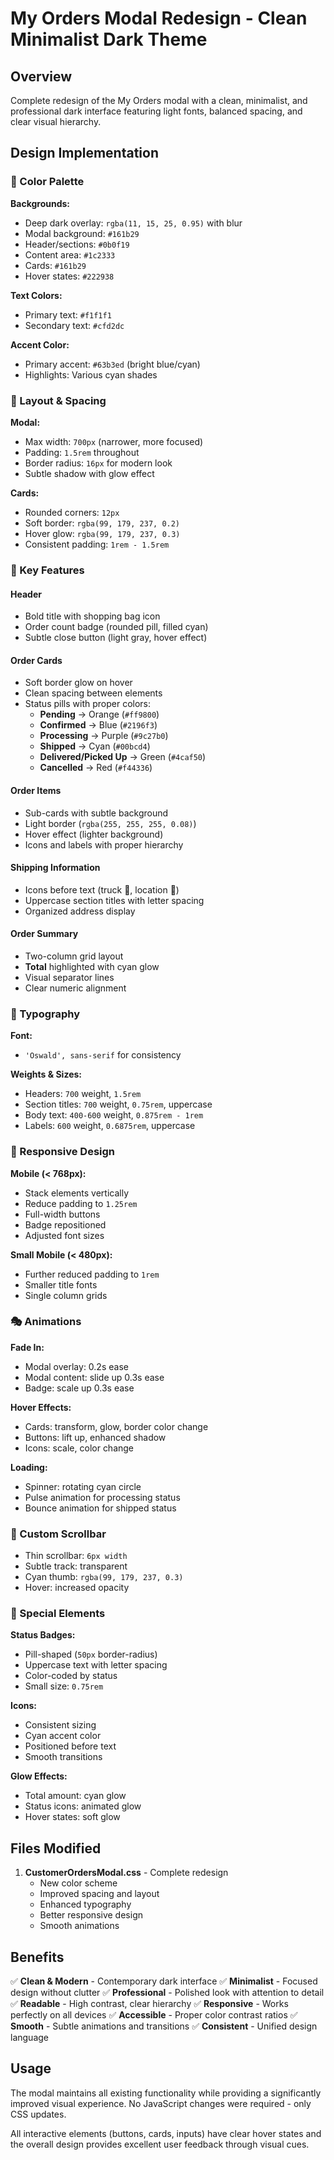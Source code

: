 # My Orders Modal Redesign - Clean Minimalist Dark Theme

## Overview
Complete redesign of the My Orders modal with a clean, minimalist, and professional dark interface featuring light fonts, balanced spacing, and clear visual hierarchy.

## Design Implementation

### 🎨 Color Palette

**Backgrounds:**
- Deep dark overlay: `rgba(11, 15, 25, 0.95)` with blur
- Modal background: `#161b29`
- Header/sections: `#0b0f19`
- Content area: `#1c2333`
- Cards: `#161b29`
- Hover states: `#222938`

**Text Colors:**
- Primary text: `#f1f1f1`
- Secondary text: `#cfd2dc`

**Accent Color:**
- Primary accent: `#63b3ed` (bright blue/cyan)
- Highlights: Various cyan shades

### 📐 Layout & Spacing

**Modal:**
- Max width: `700px` (narrower, more focused)
- Padding: `1.5rem` throughout
- Border radius: `16px` for modern look
- Subtle shadow with glow effect

**Cards:**
- Rounded corners: `12px`
- Soft border: `rgba(99, 179, 237, 0.2)`
- Hover glow: `rgba(99, 179, 237, 0.3)`
- Consistent padding: `1rem - 1.5rem`

### 🎯 Key Features

#### Header
- Bold title with shopping bag icon
- Order count badge (rounded pill, filled cyan)
- Subtle close button (light gray, hover effect)

#### Order Cards
- Soft border glow on hover
- Clean spacing between elements
- Status pills with proper colors:
  - **Pending** → Orange (`#ff9800`)
  - **Confirmed** → Blue (`#2196f3`)
  - **Processing** → Purple (`#9c27b0`)
  - **Shipped** → Cyan (`#00bcd4`)
  - **Delivered/Picked Up** → Green (`#4caf50`)
  - **Cancelled** → Red (`#f44336`)

#### Order Items
- Sub-cards with subtle background
- Light border (`rgba(255, 255, 255, 0.08)`)
- Hover effect (lighter background)
- Icons and labels with proper hierarchy

#### Shipping Information
- Icons before text (truck 🚚, location 📍)
- Uppercase section titles with letter spacing
- Organized address display

#### Order Summary
- Two-column grid layout
- **Total** highlighted with cyan glow
- Visual separator lines
- Clear numeric alignment

### 🎨 Typography

**Font:**
- `'Oswald', sans-serif` for consistency

**Weights & Sizes:**
- Headers: `700` weight, `1.5rem`
- Section titles: `700` weight, `0.75rem`, uppercase
- Body text: `400-600` weight, `0.875rem - 1rem`
- Labels: `600` weight, `0.6875rem`, uppercase

### 📱 Responsive Design

**Mobile (< 768px):**
- Stack elements vertically
- Reduce padding to `1.25rem`
- Full-width buttons
- Badge repositioned
- Adjusted font sizes

**Small Mobile (< 480px):**
- Further reduced padding to `1rem`
- Smaller title fonts
- Single column grids

### 🎭 Animations

**Fade In:**
- Modal overlay: 0.2s ease
- Modal content: slide up 0.3s ease
- Badge: scale up 0.3s ease

**Hover Effects:**
- Cards: transform, glow, border color change
- Buttons: lift up, enhanced shadow
- Icons: scale, color change

**Loading:**
- Spinner: rotating cyan circle
- Pulse animation for processing status
- Bounce animation for shipped status

### 🔧 Custom Scrollbar

- Thin scrollbar: `6px width`
- Subtle track: transparent
- Cyan thumb: `rgba(99, 179, 237, 0.3)`
- Hover: increased opacity

### 🌟 Special Elements

**Status Badges:**
- Pill-shaped (`50px` border-radius)
- Uppercase text with letter spacing
- Color-coded by status
- Small size: `0.75rem`

**Icons:**
- Consistent sizing
- Cyan accent color
- Positioned before text
- Smooth transitions

**Glow Effects:**
- Total amount: cyan glow
- Status icons: animated glow
- Hover states: soft glow

## Files Modified

1. **CustomerOrdersModal.css** - Complete redesign
   - New color scheme
   - Improved spacing and layout
   - Enhanced typography
   - Better responsive design
   - Smooth animations

## Benefits

✅ **Clean & Modern** - Contemporary dark interface
✅ **Minimalist** - Focused design without clutter
✅ **Professional** - Polished look with attention to detail
✅ **Readable** - High contrast, clear hierarchy
✅ **Responsive** - Works perfectly on all devices
✅ **Accessible** - Proper color contrast ratios
✅ **Smooth** - Subtle animations and transitions
✅ **Consistent** - Unified design language

## Usage

The modal maintains all existing functionality while providing a significantly improved visual experience. No JavaScript changes were required - only CSS updates.

All interactive elements (buttons, cards, inputs) have clear hover states and the overall design provides excellent user feedback through visual cues.


